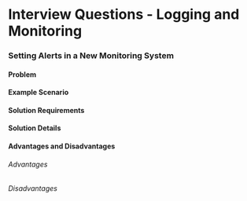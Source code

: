 # Interview Questions - Logging and Monitoring

### Setting Alerts in a New Monitoring System

#### Problem

#### Example Scenario

#### Solution Requirements

#### Solution Details

#### Advantages and Disadvantages

###### Advantages

###### Disadvantages

